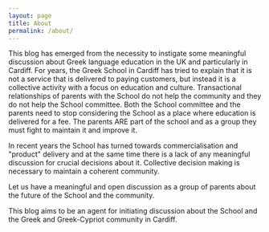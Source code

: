 ```yaml
---
layout: page
title: About
permalink: /about/
---
```


This blog has emerged from the necessity to instigate some meaningful discussion about Greek language education in the UK and particularly in Cardiff. For years, the Greek School in Cardiff has tried to explain that it is not a service that is delivered to paying customers, but instead it is a collective activity with a focus on education and culture. Transactional relationships of parents with the School do not help the community and they do not help the School committee. Both the School committee and the parents need to stop considering the School as a place where education is delivered for a fee. The parents ARE part of the school and as a group they must fight to maintain it and improve it.

In recent years the School has turned towards commercialisation and "product" delivery and at the same time there is a lack of any meaningful discussion for crucial decisions about it. Collective decision making is necessary to maintain a coherent community.

Let us have a meaningful and open discussion as a group of parents about the future of the School and the community.

This blog aims to be an agent for initiating discussion about the School and the Greek and Greek-Cypriot community in Cardiff.
